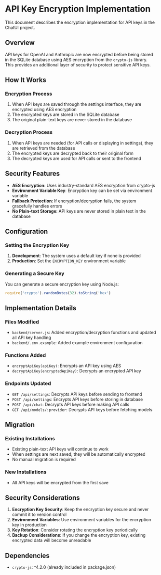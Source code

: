 # API Key Encryption Implementation

This document describes the encryption implementation for API keys in the ChatUI project.

## Overview

API keys for OpenAI and Anthropic are now encrypted before being stored in the SQLite database using AES encryption from the `crypto-js` library. This provides an additional layer of security to protect sensitive API keys.

## How It Works

### Encryption Process
1. When API keys are saved through the settings interface, they are encrypted using AES encryption
2. The encrypted keys are stored in the SQLite database
3. The original plain-text keys are never stored in the database

### Decryption Process
1. When API keys are needed (for API calls or displaying in settings), they are retrieved from the database
2. The encrypted keys are decrypted back to their original form
3. The decrypted keys are used for API calls or sent to the frontend

## Security Features

- **AES Encryption**: Uses industry-standard AES encryption from crypto-js
- **Environment Variable Key**: Encryption key can be set via environment variable
- **Fallback Protection**: If encryption/decryption fails, the system gracefully handles errors
- **No Plain-text Storage**: API keys are never stored in plain text in the database

## Configuration

### Setting the Encryption Key

1. **Development**: The system uses a default key if none is provided
2. **Production**: Set the `ENCRYPTION_KEY` environment variable

### Generating a Secure Key

You can generate a secure encryption key using Node.js:

```javascript
require('crypto').randomBytes(32).toString('hex')
```

## Implementation Details

### Files Modified
- `backend/server.js`: Added encryption/decryption functions and updated all API key handling
- `backend/.env.example`: Added example environment configuration

### Functions Added
- `encryptApiKey(apiKey)`: Encrypts an API key using AES
- `decryptApiKey(encryptedApiKey)`: Decrypts an encrypted API key

### Endpoints Updated
- `GET /api/settings`: Decrypts API keys before sending to frontend
- `POST /api/settings`: Encrypts API keys before storing in database
- `POST /api/chat`: Decrypts API keys before making API calls
- `GET /api/models/:provider`: Decrypts API keys before fetching models

## Migration

### Existing Installations
- Existing plain-text API keys will continue to work
- When settings are next saved, they will be automatically encrypted
- No manual migration is required

### New Installations
- All API keys will be encrypted from the first save

## Security Considerations

1. **Encryption Key Security**: Keep the encryption key secure and never commit it to version control
2. **Environment Variables**: Use environment variables for the encryption key in production
3. **Key Rotation**: Consider rotating the encryption key periodically
4. **Backup Considerations**: If you change the encryption key, existing encrypted data will become unreadable

## Dependencies

- `crypto-js`: ^4.2.0 (already included in package.json)
